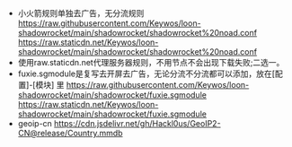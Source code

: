 - 小火箭规则单独去广告，无分流规则
https://raw.githubusercontent.com/Keywos/loon-shadowrocket/main/shadowrocket/shadowrocket%20noad.conf
https://raw.staticdn.net/Keywos/loon-shadowrocket/main/shadowrocket/shadowrocket%20noad.conf
- 使用raw.staticdn.net代理服务器规则，不用节点不会出现下载失败;二选一。
- fuxie.sgmodule是复写去开屏去广告，无论分流不分流都可以添加，放在[配置]-[模块] 里
https://raw.githubusercontent.com/Keywos/loon-shadowrocket/main/shadowrocket/fuxie.sgmodule
https://raw.staticdn.net/Keywos/loon-shadowrocket/main/shadowrocket/fuxie.sgmodule
- geoip-cn
https://cdn.jsdelivr.net/gh/Hackl0us/GeoIP2-CN@release/Country.mmdb
